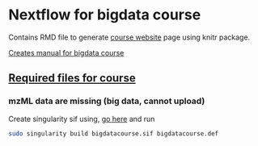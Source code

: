 # Nextflow for bigdata course


Contains RMD file to generate [course website](https://caramba-uu.github.io/nextflow_course/) page using knitr package.

[Creates manual for bigdata course](index.Rmd)


## [Required files for course](materials)
### mzML data are missing (big data, cannot upload)


Create singularity sif using, [go here](materials/singularity) and run
```bash
sudo singularity build bigdatacourse.sif bigdatacourse.def
```

